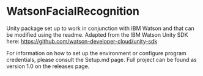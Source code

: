 # WatsonFacialRecognition
Unity package set up to work in conjunction with IBM Watson and that can be modified using the readme.
Adapted from the IBM Watson Unity SDK here: https://github.com/watson-developer-cloud/unity-sdk

For information on how to set up the environment or configure program credentials, please consult the Setup.md page.
Full project can be found as version 1.0 on the releases page.
